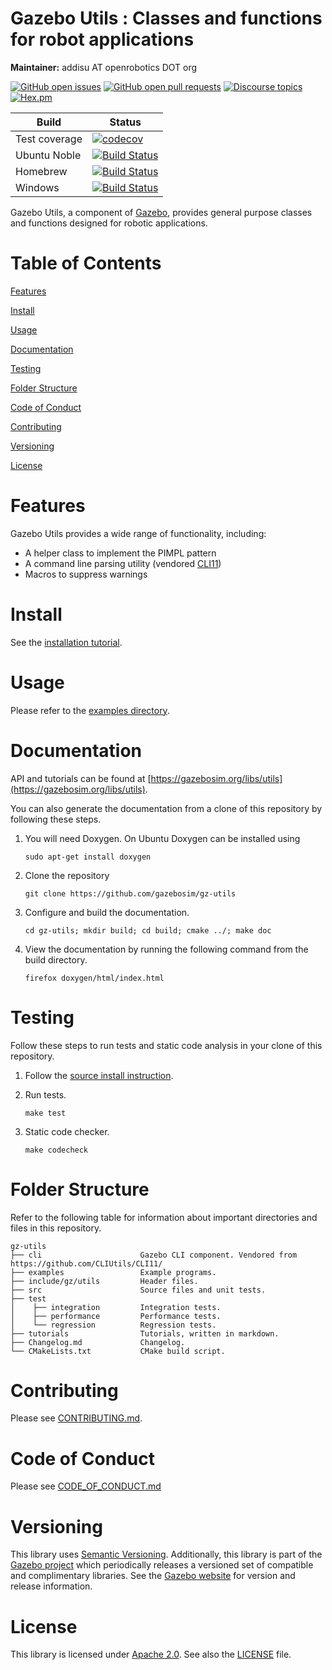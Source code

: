 # Gazebo Utils : Classes and functions for robot applications

**Maintainer:** addisu AT openrobotics DOT org

[![GitHub open issues](https://img.shields.io/github/issues-raw/gazebosim/gz-utils.svg)](https://github.com/gazebosim/gz-utils/issues)
[![GitHub open pull requests](https://img.shields.io/github/issues-pr-raw/gazebosim/gz-utils.svg)](https://github.com/gazebosim/gz-utils/pulls)
[![Discourse topics](https://img.shields.io/discourse/https/community.gazebosim.org/topics.svg)](https://community.gazebosim.org)
[![Hex.pm](https://img.shields.io/hexpm/l/plug.svg)](https://www.apache.org/licenses/LICENSE-2.0)

Build | Status
-- | --
Test coverage | [![codecov](https://codecov.io/gh/gazebosim/gz-utils/branch/main/graph/badge.svg)](https://app.codecov.io/gh/gazebosim/gz-utils/tree/main)
Ubuntu Noble  | [![Build Status](https://build.osrfoundation.org/buildStatus/icon?job=gz_utils-ci-main-noble-amd64)](https://build.osrfoundation.org/job/gz_utils-ci-main-noble-amd64)
Homebrew      | [![Build Status](https://build.osrfoundation.org/buildStatus/icon?job=gz_utils-ci-main-homebrew-amd64)](https://build.osrfoundation.org/job/gz_utils-ci-main-homebrew-amd64)
Windows       | [![Build Status](https://build.osrfoundation.org/job/gz_utils-main-clowin/badge/icon)](https://build.osrfoundation.org/job/gz_utils-main-clowin/)

Gazebo Utils, a component of [Gazebo](https://gazebosim.org), provides general purpose
classes and functions designed for robotic applications.

# Table of Contents

[Features](#features)

[Install](#install)

[Usage](#usage)

[Documentation](#documentation)

[Testing](#testing)

[Folder Structure](#folder-structure)

[Code of Conduct](#code-of-conduct)

[Contributing](#code-of-contributing)

[Versioning](#versioning)

[License](#license)

# Features

Gazebo Utils provides a wide range of functionality, including:

* A helper class to implement the PIMPL pattern
* A command line parsing utility (vendored [CLI11](https://github.com/CLIUtils/CLI11/))
* Macros to suppress warnings

# Install

See the [installation tutorial](https://gazebosim.org/api/utils/2/install.html).

# Usage

Please refer to the [examples directory](https://github.com/gazebosim/gz-utils/blob/main/examples/).

# Documentation

API and tutorials can be found at [https://gazebosim.org/libs/utils](https://gazebosim.org/libs/utils).

You can also generate the documentation from a clone of this repository by following these steps.

1. You will need Doxygen. On Ubuntu Doxygen can be installed using

    ```
    sudo apt-get install doxygen
    ```

2. Clone the repository

    ```
    git clone https://github.com/gazebosim/gz-utils
    ```

3. Configure and build the documentation.

    ```
    cd gz-utils; mkdir build; cd build; cmake ../; make doc
    ```

4. View the documentation by running the following command from the build directory.

    ```
    firefox doxygen/html/index.html
    ```

# Testing

Follow these steps to run tests and static code analysis in your clone of this repository.

1. Follow the [source install instruction](https://gazebosim.org/api/utils/2/install.html#source-install).

2. Run tests.

    ```
    make test
    ```

3. Static code checker.

    ```
    make codecheck
    ```

# Folder Structure

Refer to the following table for information about important directories and files in this repository.

```
gz-utils
├── cli                      Gazebo CLI component. Vendored from https://github.com/CLIUtils/CLI11/
├── examples                 Example programs.
├── include/gz/utils         Header files.
├── src                      Source files and unit tests.
├── test
│    ├── integration         Integration tests.
│    ├── performance         Performance tests.
│    └── regression          Regression tests.
├── tutorials                Tutorials, written in markdown.
├── Changelog.md             Changelog.
└── CMakeLists.txt           CMake build script.
```
# Contributing

Please see
[CONTRIBUTING.md](https://gazebosim.org/docs/all/contributing).

# Code of Conduct

Please see
[CODE_OF_CONDUCT.md](https://github.com/gazebosim/gz-utils/blob/main/CODE_OF_CONDUCT.md)

# Versioning

This library uses [Semantic Versioning](https://semver.org/).
Additionally, this library is part of the
[Gazebo project](https://gazebosim.org) which periodically
releases a versioned set of compatible and complimentary libraries. See the
[Gazebo website](https://gazebosim.org) for version and
release information.

# License

This library is licensed under
[Apache 2.0](https://www.apache.org/licenses/LICENSE-2.0).
See also the
[LICENSE](https://github.com/gazebosim/gz-utils/blob/main/LICENSE)
file.
